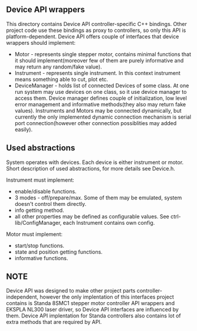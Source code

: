 ## Device API wrappers
This directory contains Device API controller-specific C++ bindings. Other project code use these bindings as proxy to controllers, so only this API is platform-dependent. Device API offers couple of interfaces that device wrappers should implement:
* Motor - represents single stepper motor, contains minimal functions that it should implement(moreover few of them are purely informative and may return any random/fake value). 
* Instrument - represents single instrument. In this context instrument means something able to cut, plot etc.
* DeviceManager - holds list of connected Devices of some class. At one run system may use devices on one class, so it use device manager to access them. Device manager defines couple of initialization, low level error management and informative methods(they also may return fake values).
Instruments and Motors may be connected dynamically, but currently the only implemented dynamic connection mechanism is serial port connection(however other connection possiblities may added easily).

## Used abstractions
System operates with devices. Each device is either instrument or motor. Short description of used abstractions, for more details see Device.h.

Instrument must implement:
* enable/disable functions.
* 3 modes - off/prepare/max. Some of them may be emulated, system doesn't control them directly.
* info getting method.
* all other properties may be defined as configurable values. See ctrl-lib/ConfigManager, each Instrument contains own config.

Motor must implement:
* start/stop functions.
* state and position getting functions.
* informative functions.

## NOTE
Device API was designed to make other project parts controller-independent, however the only implentation of this interfaces project contains is Standa 8SMC1 stepper motor controller API wrappers and EKSPLA NL300 laser driver, so Device API interfaces are influenced by them. Device API implentation for Standa controllers also contains lot of extra methods that are required by API.
